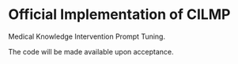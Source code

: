 # Official Implementation of CILMP

Medical Knowledge Intervention Prompt Tuning.

The code will be made available upon acceptance.

